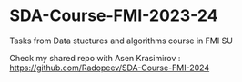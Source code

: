 # SDA-Course-FMI-2023-24
Tasks from Data stuctures and algorithms course in FMI SU

Check my shared repo with Asen Krasimirov : https://github.com/Radopeev/SDA-Course-FMI-2024
